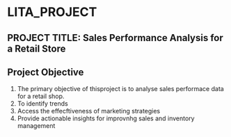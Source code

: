 # LITA_PROJECT
## PROJECT TITLE: Sales Performance Analysis for a Retail Store 
## Project Objective
1. The primary objective of thisproject is to analyse sales performace data for a retail shop. 
2. To identify trends
3. Access the effecftiveness of marketing strategies
4. Provide actionable insights for improvnhg sales and inventory management
   
